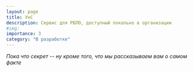 ```yaml
---
layout: page
title: УнС
description: Сервис для РБПО, доступный локально в организации
#img:
importance: 3
category: "В разработке"
---
```


*Пока что секрет -- ну кроме того, что мы рассказываем вам о самом факте*